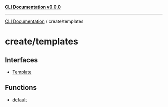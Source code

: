 [**CLI Documentation v0.0.0**](../../README.md)

***

[CLI Documentation](../../modules.md) / create/templates

# create/templates

## Interfaces

- [Template](interfaces/Template.md)

## Functions

- [default](functions/default.md)
